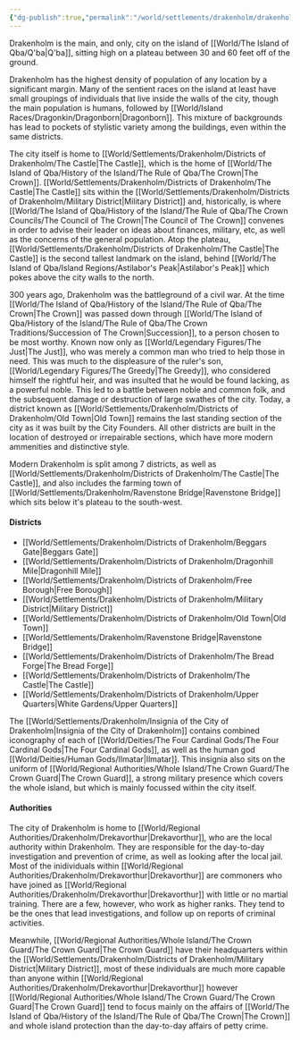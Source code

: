 ```yaml
---
{"dg-publish":true,"permalink":"/world/settlements/drakenholm/drakenholm/"}
---
```


Drakenholm is the main, and only, city on the island of [[World/The Island of Qba/Q'ba\|Q'ba]], sitting high on a plateau between 30 and 60 feet off of the ground. 

Drakenholm has the highest density of population of any location by a significant margin. Many of the sentient races  on the island at least have small groupings of individuals that live inside the walls of the city, though the main population is humans, followed by [[World/Island Races/Dragonkin/Dragonborn\|Dragonborn]]. This mixture of backgrounds has lead to pockets of stylistic variety among the buildings, even within the same districts.

The city itself is home to [[World/Settlements/Drakenholm/Districts of Drakenholm/The Castle\|The Castle]], which is the home of [[World/The Island of Qba/History of the Island/The Rule of Qba/The Crown\|The Crown]]. [[World/Settlements/Drakenholm/Districts of Drakenholm/The Castle\|The Castle]] sits within the [[World/Settlements/Drakenholm/Districts of Drakenholm/Military District\|Military District]] and, historically, is where [[World/The Island of Qba/History of the Island/The Rule of Qba/The Crown Councils/The Council of The Crown\|The Council of The Crown]] convenes in order to advise their leader on ideas about finances, military, etc, as well as the concerns of the general population. Atop the plateau, [[World/Settlements/Drakenholm/Districts of Drakenholm/The Castle\|The Castle]] is the second tallest landmark on the island, behind [[World/The Island of Qba/Island Regions/Astilabor's Peak\|Astilabor's Peak]] which pokes above the city walls to the north.

300 years ago, Drakenholm was the battleground of a civil war. At the time [[World/The Island of Qba/History of the Island/The Rule of Qba/The Crown\|The Crown]] was passed down through [[World/The Island of Qba/History of the Island/The Rule of Qba/The Crown Traditions/Succession of The Crown\|Succession]], to a person chosen to be most worthy. Known now only as [[World/Legendary Figures/The Just\|The Just]], who was merely a common man who tried to help those in need. This was much to the displeasure of the ruler's son, [[World/Legendary Figures/The Greedy\|The Greedy]], who considered himself the rightful heir, and was insulted that he would be found lacking, as a powerful noble. This led to a battle between noble and common folk, and the subsequent damage or destruction of large swathes of the city. Today, a district known as [[World/Settlements/Drakenholm/Districts of Drakenholm/Old Town\|Old Town]]  remains the last standing section of the city as it was built by the City Founders. All other districts are built in the location of destroyed or irrepairable sections, which have more modern ammenities and distinctive style. 

Modern Drakenholm is split among 7 districts, as well as [[World/Settlements/Drakenholm/Districts of Drakenholm/The Castle\|The Castle]], and also includes the farming town of [[World/Settlements/Drakenholm/Ravenstone Bridge\|Ravenstone Bridge]] which sits below it's plateau to the south-west.

#### Districts
- [[World/Settlements/Drakenholm/Districts of Drakenholm/Beggars Gate\|Beggars Gate]]
- [[World/Settlements/Drakenholm/Districts of Drakenholm/Dragonhill Mile\|Dragonhill Mile]]
- [[World/Settlements/Drakenholm/Districts of Drakenholm/Free Borough\|Free Borough]]
- [[World/Settlements/Drakenholm/Districts of Drakenholm/Military District\|Military District]]
- [[World/Settlements/Drakenholm/Districts of Drakenholm/Old Town\|Old Town]]
- [[World/Settlements/Drakenholm/Ravenstone Bridge\|Ravenstone Bridge]]
- [[World/Settlements/Drakenholm/Districts of Drakenholm/The Bread Forge\|The Bread Forge]]
- [[World/Settlements/Drakenholm/Districts of Drakenholm/The Castle\|The Castle]]
- [[World/Settlements/Drakenholm/Districts of Drakenholm/Upper Quarters\|White Gardens/Upper Quarters]]

The [[World/Settlements/Drakenholm/Insignia of the City of Drakenholm\|Insignia of the City of Drakenholm]] contains combined iconography of each of [[World/Deities/The Four Cardinal Gods/The Four Cardinal Gods\|The Four Cardinal Gods]], as well as the human god [[World/Deities/Human Gods/Ilmatar\|Ilmatar]]. This insignia also sits on the uniform of [[World/Regional Authorities/Whole Island/The Crown Guard/The Crown Guard\|The Crown Guard]], a strong military presence which covers the whole island, but which is mainly focussed within the city itself. 

#### Authorities
The city of Drakenholm is home to [[World/Regional Authorities/Drakenholm/Drekavorthur\|Drekavorthur]], who are the local authority within Drakenholm. They are responsible for the day-to-day investigation and prevention of crime, as well as looking after the local jail. Most of the inidividuals within [[World/Regional Authorities/Drakenholm/Drekavorthur\|Drekavorthur]] are commoners who have joined as [[World/Regional Authorities/Drakenholm/Drekavorthur\|Drekavorthur]] with little or no martial training. There are a few, however, who work as higher ranks. They tend to be the ones that lead investigations, and follow up on reports of criminal activities.

Meanwhile, [[World/Regional Authorities/Whole Island/The Crown Guard/The Crown Guard\|The Crown Guard]] have their headquarters within the [[World/Settlements/Drakenholm/Districts of Drakenholm/Military District\|Military District]], most of these individuals are much more capable than anyone within [[World/Regional Authorities/Drakenholm/Drekavorthur\|Drekavorthur]] however [[World/Regional Authorities/Whole Island/The Crown Guard/The Crown Guard\|The Crown Guard]] tend to focus mainly on the affairs of [[World/The Island of Qba/History of the Island/The Rule of Qba/The Crown\|The Crown]] and whole island protection than the day-to-day affairs of petty crime.
